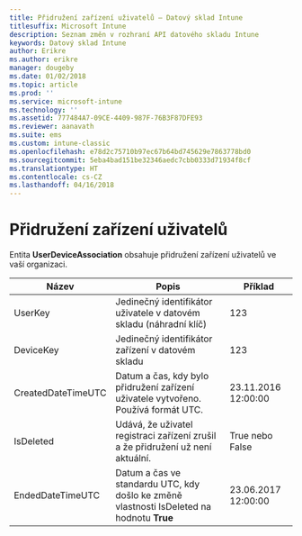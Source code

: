```yaml
---
title: Přidružení zařízení uživatelů – Datový sklad Intune
titlesuffix: Microsoft Intune
description: Seznam změn v rozhraní API datového skladu Intune
keywords: Datový sklad Intune
author: Erikre
ms.author: erikre
manager: dougeby
ms.date: 01/02/2018
ms.topic: article
ms.prod: ''
ms.service: microsoft-intune
ms.technology: ''
ms.assetid: 777484A7-09CE-4409-987F-76B3F87DFE93
ms.reviewer: aanavath
ms.suite: ems
ms.custom: intune-classic
ms.openlocfilehash: e78d2c75710b97ec67b64bd745629e7863778bd0
ms.sourcegitcommit: 5eba4bad151be32346aedc7cbb0333d71934f8cf
ms.translationtype: HT
ms.contentlocale: cs-CZ
ms.lasthandoff: 04/16/2018
---
```

# <a name="user-device-association"></a>Přidružení zařízení uživatelů

Entita **UserDeviceAssociation** obsahuje přidružení zařízení uživatelů ve vaší organizaci.


|        Název        |                                           Popis                                            |        Příklad         |
|--------------------|--------------------------------------------------------------------------------------------------|------------------------|
|      UserKey       |              Jedinečný identifikátor uživatele v datovém skladu (náhradní klíč)               |          123           |
|     DeviceKey      |                      Jedinečný identifikátor zařízení v datovém skladu                      |          123           |
| CreatedDateTimeUTC |           Datum a čas, kdy bylo přidružení zařízení uživatele vytvořeno. Používá formát UTC.           | 23.11.2016 12:00:00 |
|     IsDeleted      | Udává, že uživatel registraci zařízení zrušil a že přidružení už není aktuální. |       True nebo False       |
|  EndedDateTimeUTC  |              Datum a čas ve standardu UTC, kdy došlo ke změně vlastnosti IsDeleted na hodnotu <strong>True</strong>               | 23.06.2017 12:00:00 |

